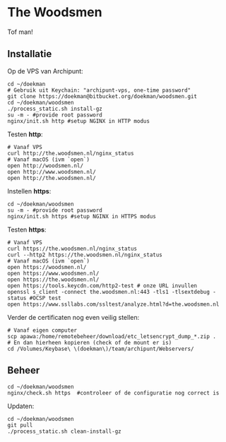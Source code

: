 The Woodsmen
============

Tof man!


Installatie
-----------

Op de VPS van Archipunt:

	cd ~/doekman
	# Gebruik uit Keychain: "archipunt-vps, one-time password"
	git clone https://doekman@bitbucket.org/doekman/woodsmen.git
	cd ~/doekman/woodsmen
	./process_static.sh install-gz
	su -m - #provide root password
	nginx/init.sh http #setup NGINX in HTTP modus


Testen **http**:

	# Vanaf VPS
	curl http://the.woodsmen.nl/nginx_status
	# Vanaf macOS (ivm `open`)
	open http://woodsmen.nl/
	open http://www.woodsmen.nl/
	open http://the.woodsmen.nl/


Instellen **https**:

	cd ~/doekman/woodsmen
	su -m - #provide root password
	nginx/init.sh https #setup NGINX in HTTPS modus

Testen **https**:

	# Vanaf VPS
	curl https://the.woodsmen.nl/nginx_status
	curl --http2 https://the.woodsmen.nl/nginx_status
	# Vanaf macOS (ivm `open`)
	open https://woodsmen.nl/
	open https://www.woodsmen.nl/
	open https://the.woodsmen.nl/
	open https://tools.keycdn.com/http2-test # onze URL invullen
	openssl s_client -connect the.woodsmen.nl:443 -tls1 -tlsextdebug -status #OCSP test
	open https://www.ssllabs.com/ssltest/analyze.html?d=the.woodsmen.nl


Verder de certificaten nog even veilig stellen:

	# Vanaf eigen computer
	scp apawa:/home/remotebeheer/download/etc_letsencrypt_dump_*.zip .
	# En dan hierheen kopieren (check of de mount er is)
	cd /Volumes/Keybase\ \(doekman\)/team/archipunt/Webservers/


Beheer
------

	cd ~/doekman/woodsmen
	nginx/check.sh https  #controleer of de configuratie nog correct is

Updaten:

	cd ~/doekman/woodsmen
	git pull
	./process_static.sh clean-install-gz

